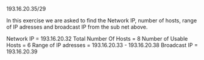 193.16.20.35/29

In this exercise we are asked to find the Network IP, number of hosts, range of IP adresses and broadcast IP from the sub net above.

Network IP = 193.16.20.32
Total Number Of Hosts = 8
Number of Usable Hosts = 6
Range of IP adresses = 193.16.20.33 - 193.16.20.38
Broadcast IP = 193.16.20.39
